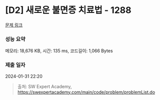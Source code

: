 # [D2] 새로운 불면증 치료법 - 1288 

[문제 링크](https://swexpertacademy.com/main/code/problem/problemDetail.do?contestProbId=AV18_yw6I9MCFAZN) 

### 성능 요약

메모리: 18,676 KB, 시간: 135 ms, 코드길이: 1,066 Bytes

### 제출 일자

2024-01-31 22:20



> 출처: SW Expert Academy, https://swexpertacademy.com/main/code/problem/problemList.do
